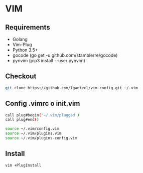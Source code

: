 # VIM

## Requirements
- Golang
- Vim-Plug
- Python 3.5+
- gocode (go get -u github.com/stamblerre/gocode) 
- pynvim (pip3 install --user pynvim)

## Checkout

```sh
git clone https://github.com/lgaetecl/vim-config.git ~/.vim
```

## Config .vimrc o init.vim  

```sh
call plug#begin('~/.vim/plugged')
call plug#end()

source ~/.vim/config.vim
source ~/.vim/plugins.vim
source ~/.vim/plugins-config.vim
```
## Install

```sh
vim +PlugInstall
```
